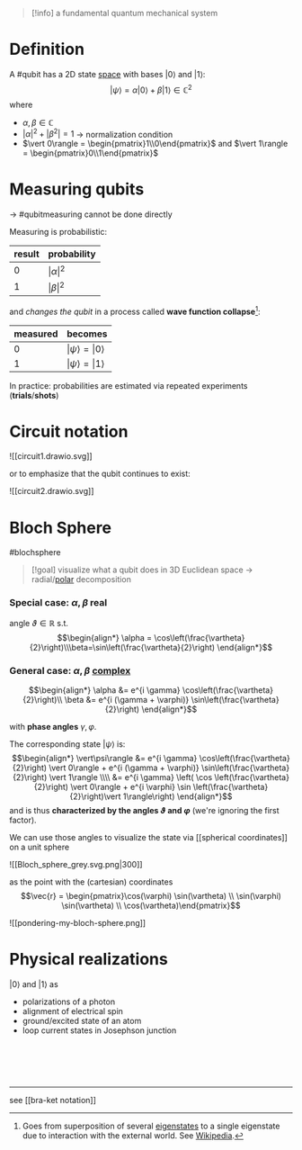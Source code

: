 >[!info] a fundamental quantum mechanical system

# Definition

A #qubit has a 2D state [space](vector%20space.md) with bases $|0\rangle$ and $|1\rangle$: $$|{\psi}\rangle = \alpha |0\rangle + \beta |1\rangle \in\mathbb{C}^{2}$$ 
where
- $\alpha, \beta \in \mathbb{C}$
- $|\alpha|^{2} + |\beta^{2}| = 1$ -> normalization condition
- $\vert 0\rangle = \begin{pmatrix}1\\0\end{pmatrix}$ and $\vert 1\rangle = \begin{pmatrix}0\\1\end{pmatrix}$

# Measuring qubits
-> #qubitmeasuring cannot be done directly

Measuring is probabilistic:

| result | probability            |
| ------ | ---------------------- |
| $0$    | $\vert\alpha\vert^{2}$ |
| $1$    | $\vert\beta\vert^{2}$  |
and *changes the qubit* in a process called **wave function collapse**[^1]:

| measured | becomes                             |
| -------- | ----------------------------------- |
| $0$      | $\vert\psi\rangle = \vert 0\rangle$ |
| $1$      | $\vert\psi\rangle=\vert 1\rangle$   |

In practice: probabilities are estimated via repeated experiments (**trials**/**shots**)

# Circuit notation

![[circuit1.drawio.svg]]

or to emphasize that the qubit continues to exist:

![[circuit2.drawio.svg]]

# Bloch Sphere
#blochsphere

>[!goal] visualize what a qubit does in 3D Euclidean space -> radial/[polar](polar%20coordinates.md) decomposition

### Special case: $\alpha, \beta$ real

angle $\vartheta \in \mathbb{R}$ s.t. $$\begin{align*}
\alpha = \cos\left(\frac{\vartheta}{2}\right)\\\beta=\sin\left(\frac{\vartheta}{2}\right)
\end{align*}$$
### General case: $\alpha, \beta$ [complex](complex%20numbers.md)

$$\begin{align*}
\alpha &= e^{i \gamma} \cos\left(\frac{\vartheta}{2}\right)\\
\beta &= e^{i (\gamma + \varphi)} \sin\left(\frac{\vartheta}{2}\right)
\end{align*}$$

with **phase angles** $\gamma, \varphi$.

The corresponding state $\vert\psi\rangle$ is: $$\begin{align*}
\vert\psi\rangle &= e^{i \gamma} \cos\left(\frac{\vartheta}{2}\right) \vert 0\rangle + e^{i (\gamma + \varphi)} \sin\left(\frac{\vartheta}{2}\right) \vert 1\rangle \\\\
&= e^{i \gamma} \left( \cos \left(\frac{\vartheta}{2}\right) \vert 0\rangle + e^{i \varphi} \sin \left(\frac{\vartheta}{2}\right)\vert 1\rangle\right)
\end{align*}$$and is thus **characterized by the angles $\vartheta$ and $\varphi$** (we're ignoring the first factor).

We can use those angles to visualize the state via [[spherical coordinates]] on a unit sphere

![[Bloch_sphere_grey.svg.png|300]]

as the point with the (cartesian) coordinates $$\vec{r} = \begin{pmatrix}\cos(\varphi) \sin(\vartheta) \\ \sin(\varphi) \sin(\vartheta) \\ \cos(\vartheta)\end{pmatrix}$$

![[pondering-my-bloch-sphere.png]]



# Physical realizations

$\vert 0\rangle$ and $\vert 1\rangle$ as
- polarizations of a photon
- alignment of electrical spin
- ground/excited state of an atom
- loop current states in Josephson junction
# <br>
----


[^1]:  Goes from superposition of several [eigenstates](https://en.wikipedia.org/wiki/Quantum_state#Eigenstates_and_pure_states) to a single eigenstate due to interaction with the external world. See [Wikipedia](https://en.wikipedia.org/wiki/Wave_function_collapse).

see [[bra-ket notation]]